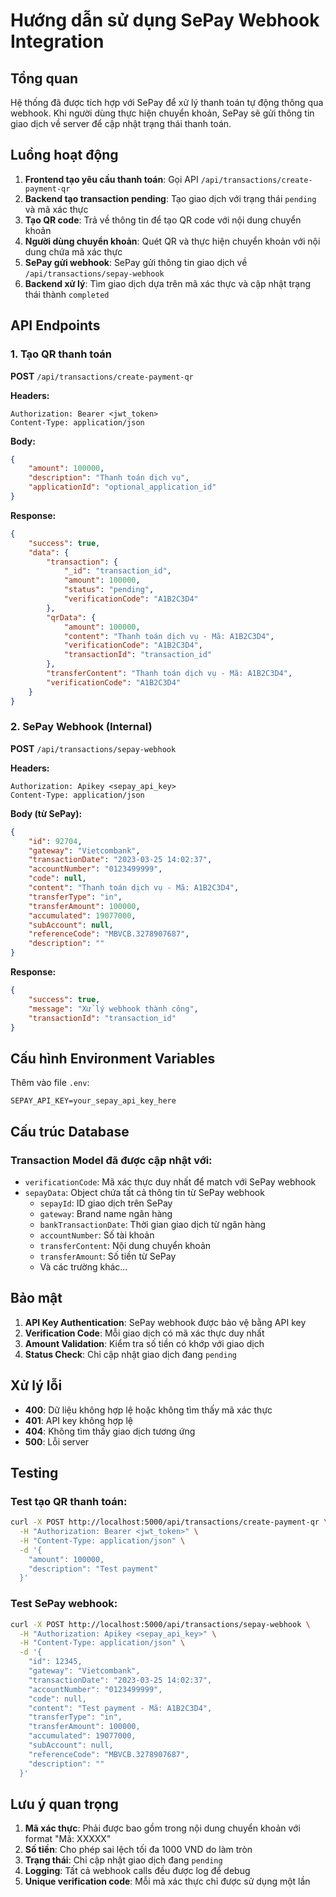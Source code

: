 # Hướng dẫn sử dụng SePay Webhook Integration

## Tổng quan

Hệ thống đã được tích hợp với SePay để xử lý thanh toán tự động thông qua webhook. Khi người dùng thực hiện chuyển khoản, SePay sẽ gửi thông tin giao dịch về server để cập nhật trạng thái thanh toán.

## Luồng hoạt động

1. **Frontend tạo yêu cầu thanh toán**: Gọi API `/api/transactions/create-payment-qr`
2. **Backend tạo transaction pending**: Tạo giao dịch với trạng thái `pending` và mã xác thực
3. **Tạo QR code**: Trả về thông tin để tạo QR code với nội dung chuyển khoản
4. **Người dùng chuyển khoản**: Quét QR và thực hiện chuyển khoản với nội dung chứa mã xác thực
5. **SePay gửi webhook**: SePay gửi thông tin giao dịch về `/api/transactions/sepay-webhook`
6. **Backend xử lý**: Tìm giao dịch dựa trên mã xác thực và cập nhật trạng thái thành `completed`

## API Endpoints

### 1. Tạo QR thanh toán

**POST** `/api/transactions/create-payment-qr`

**Headers:**
```
Authorization: Bearer <jwt_token>
Content-Type: application/json
```

**Body:**
```json
{
    "amount": 100000,
    "description": "Thanh toán dịch vụ",
    "applicationId": "optional_application_id"
}
```

**Response:**
```json
{
    "success": true,
    "data": {
        "transaction": {
            "_id": "transaction_id",
            "amount": 100000,
            "status": "pending",
            "verificationCode": "A1B2C3D4"
        },
        "qrData": {
            "amount": 100000,
            "content": "Thanh toán dịch vụ - Mã: A1B2C3D4",
            "verificationCode": "A1B2C3D4",
            "transactionId": "transaction_id"
        },
        "transferContent": "Thanh toán dịch vụ - Mã: A1B2C3D4",
        "verificationCode": "A1B2C3D4"
    }
}
```

### 2. SePay Webhook (Internal)

**POST** `/api/transactions/sepay-webhook`

**Headers:**
```
Authorization: Apikey <sepay_api_key>
Content-Type: application/json
```

**Body (từ SePay):**
```json
{
    "id": 92704,
    "gateway": "Vietcombank",
    "transactionDate": "2023-03-25 14:02:37",
    "accountNumber": "0123499999",
    "code": null,
    "content": "Thanh toán dịch vụ - Mã: A1B2C3D4",
    "transferType": "in",
    "transferAmount": 100000,
    "accumulated": 19077000,
    "subAccount": null,
    "referenceCode": "MBVCB.3278907687",
    "description": ""
}
```

**Response:**
```json
{
    "success": true,
    "message": "Xử lý webhook thành công",
    "transactionId": "transaction_id"
}
```

## Cấu hình Environment Variables

Thêm vào file `.env`:

```env
SEPAY_API_KEY=your_sepay_api_key_here
```

## Cấu trúc Database

### Transaction Model đã được cập nhật với:

- `verificationCode`: Mã xác thực duy nhất để match với SePay webhook
- `sepayData`: Object chứa tất cả thông tin từ SePay webhook
  - `sepayId`: ID giao dịch trên SePay
  - `gateway`: Brand name ngân hàng
  - `bankTransactionDate`: Thời gian giao dịch từ ngân hàng
  - `accountNumber`: Số tài khoản
  - `transferContent`: Nội dung chuyển khoản
  - `transferAmount`: Số tiền từ SePay
  - Và các trường khác...

## Bảo mật

1. **API Key Authentication**: SePay webhook được bảo vệ bằng API key
2. **Verification Code**: Mỗi giao dịch có mã xác thực duy nhất
3. **Amount Validation**: Kiểm tra số tiền có khớp với giao dịch
4. **Status Check**: Chỉ cập nhật giao dịch đang `pending`

## Xử lý lỗi

- **400**: Dữ liệu không hợp lệ hoặc không tìm thấy mã xác thực
- **401**: API key không hợp lệ
- **404**: Không tìm thấy giao dịch tương ứng
- **500**: Lỗi server

## Testing

### Test tạo QR thanh toán:
```bash
curl -X POST http://localhost:5000/api/transactions/create-payment-qr \
  -H "Authorization: Bearer <jwt_token>" \
  -H "Content-Type: application/json" \
  -d '{
    "amount": 100000,
    "description": "Test payment"
  }'
```

### Test SePay webhook:
```bash
curl -X POST http://localhost:5000/api/transactions/sepay-webhook \
  -H "Authorization: Apikey <sepay_api_key>" \
  -H "Content-Type: application/json" \
  -d '{
    "id": 12345,
    "gateway": "Vietcombank",
    "transactionDate": "2023-03-25 14:02:37",
    "accountNumber": "0123499999",
    "code": null,
    "content": "Test payment - Mã: A1B2C3D4",
    "transferType": "in",
    "transferAmount": 100000,
    "accumulated": 19077000,
    "subAccount": null,
    "referenceCode": "MBVCB.3278907687",
    "description": ""
  }'
```

## Lưu ý quan trọng

1. **Mã xác thực**: Phải được bao gồm trong nội dung chuyển khoản với format "Mã: XXXXX"
2. **Số tiền**: Cho phép sai lệch tối đa 1000 VND do làm tròn
3. **Trạng thái**: Chỉ cập nhật giao dịch đang `pending`
4. **Logging**: Tất cả webhook calls đều được log để debug
5. **Unique verification code**: Mỗi mã xác thực chỉ được sử dụng một lần
